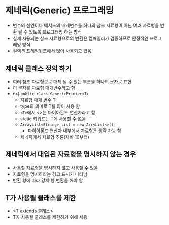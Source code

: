 # 제네릭(Generic) 프로그래밍
- 변수의 선언이나 메서드의 매개변수를 하나의 참조 자료형이 아닌 여러 자료형을 변환 될 수 있도록 프로그래밍 하는 방식
- 실제 사용되는 참조 자료형으로의 변환은 컴파일러가 검증하므로 안정적인 프로그래밍 방식
- 컬렉션 프레임워크에서 많이 사용되고 있음

## 제네릭 클래스 정의 하기
- 여러 참조 자료형으로 대체 될 수 있는 부분을 하나의 문자로 표현
- 이 문자를 자료형 매개변수라고 함
- ex) ```public class GenericPrinter<T>```
    - 자료형 매개 변수 T
    - type의 의미로 T를 많이 사용 함
    - ```<T>```에서 <>는 다이아몬드 연산자라고 함
    - static 키워드는 T에 사용할 수 없음
    - ```ArrayList<String> list = new ArryList<>()```;
        - 다이아몬드 연산자 내부에서 자료형은 생략 가능 함
    - 제네릭에서 자료형 추론(자바 10부터)

## 제네릭에서 대입된 자료형을 명시하지 않는 경우
- 사용할 자료형을 명시하지 않고 사용할 수 있음
- 자료형을 명시하라는 경고 표시가 나타남
- 반환 형에 따라 강제 형 변환을 해야 함

## T가 사용될 클래스를 제한
- <T extends 클래스>
- T가 사용될 클래스를 제한하기 위해 사용